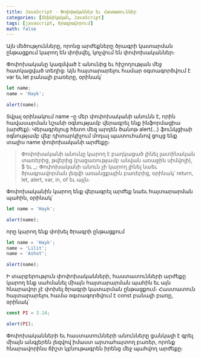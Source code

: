 ```yaml
---
title: JavaScript - Փոփոխականներ եւ Հաստատուններ
categories: [Տեխնիկական, JavaScript]
tags: [javascript, ծրագրավորում]
math: false
---
```


Այն մեծությունները, որոնց արժեքները ծրագրի կատարման ընթացքում կարող են փոխվել, կոչվում են փոփոխականներ։

Փոփոխականը կազմված է անունից եւ հիշողության մեջ հատկացված տեղից։ Այն հայտարարելու համար օգտագործվում է var եւ let բանալի բառերը, օրինակ՝

```js
let name;
name = 'Hayk';

alert(name);
```

Տվյալ օրինակում name –ը մեր փոփոխականի անունն է, որին հավասարման նշանի օգնությամբ վերագրել ենք ինֆորմացիա (արժեք)։ Վերագրելուց հետո մեզ արդեն ծանոթ alert(…) ֆունկցիաի օգնությամբ վեբ դիտարկիչում մոդալ պատուհանով ցույց ենք տալիս name փոփոխականի արժեքը։

> Փոփոխականի անունը կարող է բաղկացած լինել լատինական տառերից, թվերից (բացառությամբ անվան առաջին սիմվոլի), \$ եւ \_։ Փոփոխականի անուն չի կարող լինել նաեւ ծրագրավորման լեզվի առանցքային բառերից, օրինակ՝ return, let, alert, var, in, of եւ այլն։

Փոփոխականին կարող ենք վերագրել արժեք նաեւ հայտարարման պահին, օրինակ՝

```js
let name = 'Hayk';

alert(name);
```

որը կարող ենք փոխել ծրագրի ընթացքում

```js
let name = 'Hayk';
name = 'Lilit';
name = 'Ashot';

alert(name);
```

Ի տարբերություն փոփոխականների, հաստատունների արժեքը կարող ենք սահմանել միայն հայտարարման պահին եւ այն հնարավոր չէ փոխել ծրագրի կատարման ընթացքում։ Հաստատուն հայտարարելու համա օգտագործվում է const բանալի բառը, օրինակ՝

```js
const PI = 3.14;

alert(PI);
```

Փոփոխականների եւ հաստատունների անունները ցանկալի է գրել միայն անգլերեն լեզվով իմաստ արտահայտող բառեր, որոնք հնարավորինս ճիշտ կբնութագրեն իրենց մեջ պահվող արժեքը։
